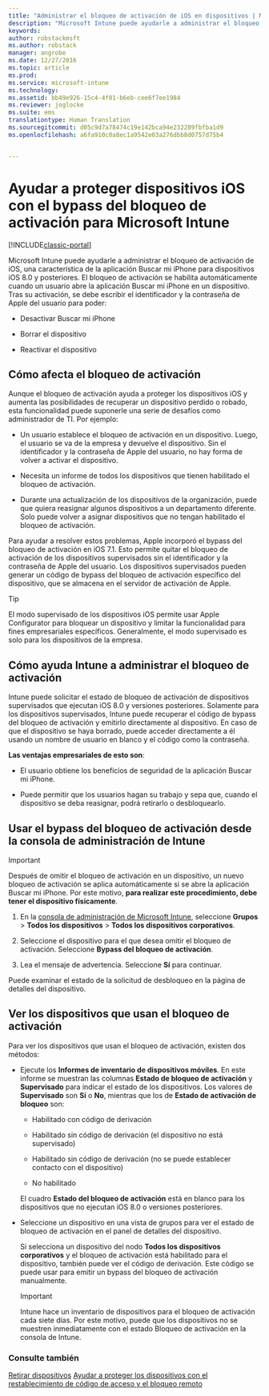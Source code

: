 ```yaml
---
title: "Administrar el bloqueo de activación de iOS en dispositivos | Microsoft Docs"
description: "Microsoft Intune puede ayudarle a administrar el bloqueo de activación de iOS, una característica de la aplicación Buscar mi iPhone para dispositivos iOS 7.1 o versiones posteriores."
keywords: 
author: robstackmsft
ms.author: robstack
manager: angrobe
ms.date: 12/27/2016
ms.topic: article
ms.prod: 
ms.service: microsoft-intune
ms.technology: 
ms.assetid: bb49e926-15c4-4f01-b6eb-cee6f7ee1984
ms.reviewer: joglocke
ms.suite: ems
translationtype: Human Translation
ms.sourcegitcommit: d05c9d7a78474c19e142bca94e232289fbfba1d9
ms.openlocfilehash: a6fa910c0a8ec1a9542e03a276dbb8d0757d75b4


---
```


# <a name="help-protect-ios-devices-with-activation-lock-bypass-for-microsoft-intune"></a>Ayudar a proteger dispositivos iOS con el bypass del bloqueo de activación para Microsoft Intune

[!INCLUDE[classic-portal](../includes/classic-portal.md)]

Microsoft Intune puede ayudarle a administrar el bloqueo de activación de iOS, una característica de la aplicación Buscar mi iPhone para dispositivos iOS 8.0 y posteriores. El bloqueo de activación se habilita automáticamente cuando un usuario abre la aplicación Buscar mi iPhone en un dispositivo. Tras su activación, se debe escribir el identificador y la contraseña de Apple del usuario para poder: 

-   Desactivar Buscar mi iPhone

-   Borrar el dispositivo

-   Reactivar el dispositivo

## <a name="how-activation-lock-affects-you"></a>Cómo afecta el bloqueo de activación
Aunque el bloqueo de activación ayuda a proteger los dispositivos iOS y aumenta las posibilidades de recuperar un dispositivo perdido o robado, esta funcionalidad puede suponerle una serie de desafíos como administrador de TI. Por ejemplo:

-   Un usuario establece el bloqueo de activación en un dispositivo. Luego, el usuario se va de la empresa y devuelve el dispositivo. Sin el identificador y la contraseña de Apple del usuario, no hay forma de volver a activar el dispositivo.

-   Necesita un informe de todos los dispositivos que tienen habilitado el bloqueo de activación.

-   Durante una actualización de los dispositivos de la organización, puede que quiera reasignar algunos dispositivos a un departamento diferente. Solo puede volver a asignar dispositivos que no tengan habilitado el bloqueo de activación.

Para ayudar a resolver estos problemas, Apple incorporó el bypass del bloqueo de activación en iOS 7.1. Esto permite quitar el bloqueo de activación de los dispositivos supervisados sin el identificador y la contraseña de Apple del usuario. Los dispositivos supervisados pueden generar un código de bypass del bloqueo de activación específico del dispositivo, que se almacena en el servidor de activación de Apple.

> [!TIP]
> El modo supervisado de los dispositivos iOS permite usar Apple Configurator para bloquear un dispositivo y limitar la funcionalidad para fines empresariales específicos. Generalmente, el modo supervisado es solo para los dispositivos de la empresa.

## <a name="how-intune-helps-you-manage-activation-lock"></a>Cómo ayuda Intune a administrar el bloqueo de activación
Intune puede solicitar el estado de bloqueo de activación de dispositivos supervisados que ejecutan iOS 8.0 y versiones posteriores. Solamente para los dispositivos supervisados, Intune puede recuperar el código de bypass del bloqueo de activación y emitirlo directamente al dispositivo. En caso de que el dispositivo se haya borrado, puede acceder directamente a él usando un nombre de usuario en blanco y el código como la contraseña.

**Las ventajas empresariales de esto son**:

-   El usuario obtiene los beneficios de seguridad de la aplicación Buscar mi iPhone.

-   Puede permitir que los usuarios hagan su trabajo y sepa que, cuando el dispositivo se deba reasignar, podrá retirarlo o desbloquearlo.

## <a name="how-to-use-activation-lock-bypass-from-the-intune-admin-console"></a>Usar el bypass del bloqueo de activación desde la consola de administración de Intune
> [!IMPORTANT]
> Después de omitir el bloqueo de activación en un dispositivo, un nuevo bloqueo de activación se aplica automáticamente si se abre la aplicación Buscar mi iPhone. Por este motivo, **para realizar este procedimiento, debe tener el dispositivo físicamente**.

1.  En la [consola de administración de Microsoft Intune](https://manage.microsoft.com), seleccione **Grupos** &gt; **Todos los dispositivos** &gt; **Todos los dispositivos corporativos**.

2.  Seleccione el dispositivo para el que desea omitir el bloqueo de activación. Seleccione **Bypass del bloqueo de activación**.

3.  Lea el mensaje de advertencia. Seleccione **Sí** para continuar.

Puede examinar el estado de la solicitud de desbloqueo en la página de detalles del dispositivo.

## <a name="how-to-see-which-devices-are-using-activation-lock"></a>Ver los dispositivos que usan el bloqueo de activación
Para ver los dispositivos que usan el bloqueo de activación, existen dos métodos:

-   Ejecute los **Informes de inventario de dispositivos móviles**. En este informe se muestran las columnas **Estado de bloqueo de activación** y **Supervisado** para indicar el estado de los dispositivos. Los valores de **Supervisado** son **Sí** o **No**, mientras que los de **Estado de activación de bloqueo** son:

    -   Habilitado con código de derivación

    -   Habilitado sin código de derivación (el dispositivo no está supervisado)

    -   Habilitado sin código de derivación (no se puede establecer contacto con el dispositivo)

    -   No habilitado

    El cuadro **Estado del bloqueo de activación** está en blanco para los dispositivos que no ejecutan iOS 8.0 o versiones posteriores.

-   Seleccione un dispositivo en una vista de grupos para ver el estado de bloqueo de activación en el panel de detalles del dispositivo.

    Si selecciona un dispositivo del nodo **Todos los dispositivos corporativos** y el bloqueo de activación está habilitado para el dispositivo, también puede ver el código de derivación. Este código se puede usar para emitir un bypass del bloqueo de activación manualmente.

    > [!IMPORTANT]
    >Intune hace un inventario de dispositivos para el bloqueo de activación cada siete días. Por este motivo, puede que los dispositivos no se muestren inmediatamente con el estado Bloqueo de activación en la consola de Intune.


### <a name="see-also"></a>Consulte también
[Retirar dispositivos](retire-devices-from-microsoft-intune-management.md)
[Ayudar a proteger los dispositivos con el restablecimiento de código de acceso y el bloqueo remoto](use-remote-lock-and-passcode-reset-in-microsoft-intune.md)



<!--HONumber=Jan17_HO2-->



